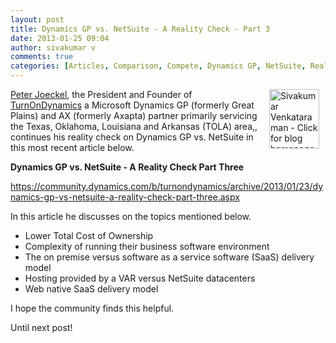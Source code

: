 ```yaml
---
layout: post
title: Dynamics GP vs. NetSuite - A Reality Check - Part 3
date: 2013-01-25 09:04
author: sivakumar v
comments: true
categories: [Articles, Comparison, Compete, Dynamics GP, NetSuite, Reality Check, Sivakumar Venkataraman, Uncategorized]
---
```

<p style="text-align: left;"><a title="Sivakumar Venkataraman - Click for blog homepage"><img src="https://microsofttpd.github.io/assets/0871.sivav.jpg" alt="Sivakumar Venkataraman - Click for blog homepage" width="80" height="95" align="right" border="0" hspace="10" /></a><a title="Peter Joeckel" href="https://community.dynamics.com/members/Peter-Joeckel/default.aspx" target="_blank">Peter Joeckel</a>, the President and Founder of <a title="TurnOnDynamics" href="http://www.turnondynamics.com/" target="_blank">TurnOnDynamics</a> a Microsoft Dynamics GP (formerly Great Plains) and AX (formerly Axapta) partner primarily servicing the Texas, Oklahoma, Louisiana and Arkansas (TOLA) area,, continues his reality check on Dynamics GP vs. NetSuite in this most recent article below.</p>
<p><strong>Dynamics GP vs. NetSuite - A Reality Check Part Three</strong></p>
<p><a title="Dynamics GP vs. NetSuite - A Reality Check Part Three" href="https://community.dynamics.com/b/turnondynamics/archive/2013/01/23/dynamics-gp-vs-netsuite-a-reality-check-part-three.aspx" target="_blank">https://community.dynamics.com/b/turnondynamics/archive/2013/01/23/dynamics-gp-vs-netsuite-a-reality-check-part-three.aspx</a></p>
<p>In this article he discusses on the topics mentioned below.</p>
<ul>
<li>Lower Total Cost of Ownership</li>
<li>Complexity of running their business software environment</li>
<li>The on premise versus software as a service software (SaaS) delivery model</li>
<li>Hosting provided by a VAR versus NetSuite datacenters</li>
<li>Web native SaaS delivery model</li>
</ul>
<p>I hope the community finds this helpful.</p>
<p>Until next post!&nbsp;</p>

